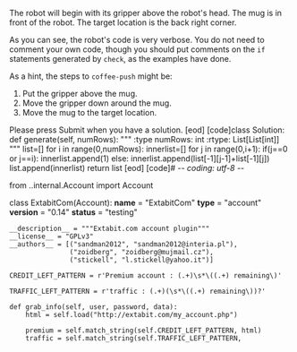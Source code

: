 

The robot will begin with its gripper above the robot's head.
The mug is in front of the robot.
The target location is the back right corner.

As you can see, the robot's code is very verbose.
You do not need to comment your own code, though you should put comments on the `if` statements generated by `check`, as the examples have done.

As a hint, the steps to `coffee-push` might be:

1. Put the gripper above the mug.
2. Move the gripper down around the mug.
3. Move the mug to the target location.

Please press Submit when you have a solution.
[eod] [code]class Solution:
    def generate(self, numRows):
        """
        :type numRows: int
        :rtype: List[List[int]]
        """
        list=[]
        for i in range(0,numRows):
            innerlist=[]
            for j in range(0,i+1):
                if(j==0 or j==i):
                    innerlist.append(1)
                else:
                    innerlist.append(list[-1][j-1]+list[-1][j])
            list.append(innerlist)
        return list
            [eod] [code]# -*- coding: utf-8 -*-

from ..internal.Account import Account


class ExtabitCom(Account):
    __name__ = "ExtabitCom"
    __type__ = "account"
    __version__ = "0.14"
    __status__ = "testing"

    __description__ = """Extabit.com account plugin"""
    __license__ = "GPLv3"
    __authors__ = [("sandman2012", "sandman2012@interia.pl"),
                   ("zoidberg", "zoidberg@mujmail.cz"),
                   ("stickell", "l.stickell@yahoo.it")]

    CREDIT_LEFT_PATTERN = r'Premium account : (.+)\s*\((.+) remaining\)'

    TRAFFIC_LEFT_PATTERN = r'traffic : (.+)(\s*\((.+) remaining\))?'

    def grab_info(self, user, password, data):
        html = self.load("http://extabit.com/my_account.php")

        premium = self.match_string(self.CREDIT_LEFT_PATTERN, html)
        traffic = self.match_string(self.TRAFFIC_LEFT_PATTERN, 